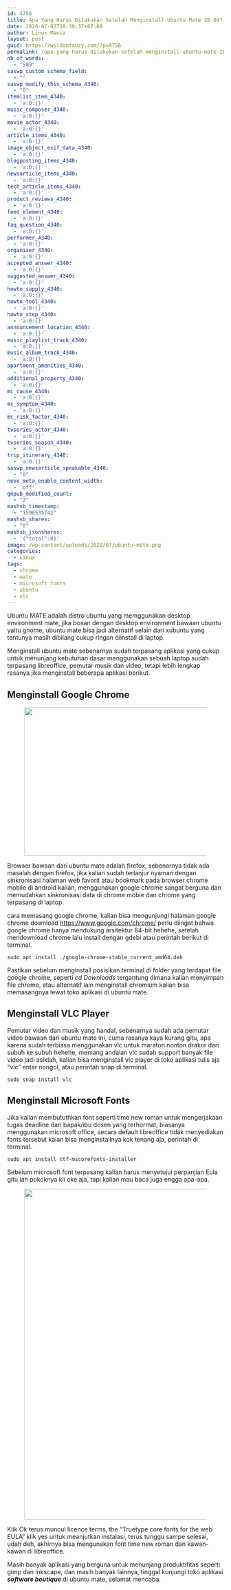 ```yaml
---
id: 4756
title: Apa Yang Harus Dilakukan Setelah Menginstall Ubuntu Mate 20.04?
date: 2020-07-02T18:30:37+07:00
author: Linux Mania
layout: post
guid: https://wildanfauzy.com/?p=4756
permalink: /apa-yang-harus-dilakukan-setelah-menginstall-ubuntu-mate-20-04/
nb_of_words:
  - "509"
saswp_custom_schema_field:
  - ""
saswp_modify_this_schema_4340:
  - "0"
itemlist_item_4340:
  - 'a:0:{}'
music_composer_4340:
  - 'a:0:{}'
movie_actor_4340:
  - 'a:0:{}'
article_items_4340:
  - 'a:0:{}'
image_object_exif_data_4340:
  - 'a:0:{}'
blogposting_items_4340:
  - 'a:0:{}'
newsarticle_items_4340:
  - 'a:0:{}'
tech_article_items_4340:
  - 'a:0:{}'
product_reviews_4340:
  - 'a:0:{}'
feed_element_4340:
  - 'a:0:{}'
faq_question_4340:
  - 'a:0:{}'
performer_4340:
  - 'a:0:{}'
organizer_4340:
  - 'a:0:{}'
accepted_answer_4340:
  - 'a:0:{}'
suggested_answer_4340:
  - 'a:0:{}'
howto_supply_4340:
  - 'a:0:{}'
howto_tool_4340:
  - 'a:0:{}'
howto_step_4340:
  - 'a:0:{}'
announcement_location_4340:
  - 'a:0:{}'
music_playlist_track_4340:
  - 'a:0:{}'
music_album_track_4340:
  - 'a:0:{}'
apartment_amenities_4340:
  - 'a:0:{}'
additional_property_4340:
  - 'a:0:{}'
mc_cause_4340:
  - 'a:0:{}'
mc_symptom_4340:
  - 'a:0:{}'
mc_risk_factor_4340:
  - 'a:0:{}'
tvseries_actor_4340:
  - 'a:0:{}'
tvseries_season_4340:
  - 'a:0:{}'
trip_itinerary_4340:
  - 'a:0:{}'
saswp_newsarticle_speakable_4340:
  - "0"
neve_meta_enable_content_width:
  - 'off'
gnpub_modified_count:
  - "2"
mashsb_timestamp:
  - "1596535742"
mashsb_shares:
  - "0"
mashsb_jsonshares:
  - '{"total":0}'
image: /wp-content/uploads/2020/07/ubuntu-mate.png
categories:
  - Linux
tags:
  - chrome
  - mate
  - microsoft fonts
  - ubuntu
  - vlc
---
```

Ubuntu MATE adalah distro ubuntu yang memggunakan desktop environment mate, jika bosan dengan desktop environment bawaan ubuntu yaitu gnome, ubuntu mate bisa jadi alternatif selain dari xubuntu yang tentunya masih dibilang cukup ringan diinstall di laptop.

Menginstall ubuntu mate sebenarnya sudah terpasang aplikasi yang cukup untuk menunjang kebutuhan dasar menggunakan sebuah laptop sudah terpasang libreoffice, pemutar musik dan video, tetapi lebih lengkap rasanya jika menginstall beberapa aplikasi berikut.

## Menginstall Google Chrome

<div class="wp-block-image">
  <figure class="aligncenter size-large"><img loading="lazy" width="642" height="345" src="https://wildanfauzy.com/wp-content/uploads/2020/07/google-chrome.jpg" alt="" class="wp-image-4759" /></figure>
</div>

Browser bawaan dari ubuntu mate adalah firefox, sebenarnya tidak ada masalah dengan firefox, jika kalian sudah terlanjur nyaman dengan sinkronisasi halaman web favorit atau bookmark pada browser chrome mobile di android kalian, menggunakan google chrome sangat berguna dan memudahkan sinkronisasi data di chrome mobie dan chrome yang terpasang di laptop.

cara memasang google chrome, kalian bisa mengunjungi halaman google chrome download <https://www.google.com/chrome/> perlu diingat bahwa google chrome hanya mendukung arsitektur 64-bit hehehe, setelah mendownload chrome lalu install dengan gdebi atau perintah berikut di terminal.

<pre class="wp-block-code"><code>sudo apt install ./google-chrome-stable_current_amd64.deb</code></pre>

Pastikan sebelum menginstall posisikan terminal di folder yang terdapat file google chrome, seperti _cd Downloads_ tergantung dimana kalian menyimpan file chrome, atau alternatif lain menginstall chromium kalian bisa memasangnya lewat toko aplikasi di ubuntu mate.

## Menginstall VLC Player

Pemutar video dan musik yang handal, sebenarnya sudah ada pemutar video bawaan dari ubuntu mate ini, cuma rasanya kaya kurang gitu, apa karena sudah terbiasa menggunakan vlc untuk maraton nonton drakor dari subuh ke subuh hehehe, memang andalan vlc sudah support banyak file video jadi asiklah, kalian bisa menginstall vlc player di toko aplikasi tulis aja &#8220;vlc&#8221; entar nongol, atau perintah snap di terminal.

<pre class="wp-block-code"><code>sudo snap install vlc</code></pre>

## Menginstall Microsoft Fonts

Jika kalian membututhkan font seperti time new roman untuk mengerjakaan tugas deadline dari bapak/ibu dosen yang terhormat, biasanya menggunakan microsoft office, secara default libreoffice tidak menyediakan fonts tersebut kaian bisa menginstallnya kok tenang aja, perintah di terminal.

<pre class="wp-block-code"><code>sudo apt install ttf-mscorefonts-installer</code></pre>

Sebelum microsoft font terpasang kalian harus menyetujui perpanjian Eula gitu lah pokoknya kli oke aja, tapi kalian mau baca juga engga apa-apa.<figure class="wp-block-image size-large">

<img loading="lazy" width="1366" height="768" src="https://wildanfauzy.com/wp-content/uploads/2020/07/font-microft.png" alt="" class="wp-image-4765" /> </figure> 

Klik Ok terus muncul licence terms, the &#8220;Truetype core fonts for the web EULA&#8221; klik yes untuk meanjutkan instalasi, terus tunggu sampe selesai, udah deh, akhirnya bisa mengunakan font time new roman dan kawan-kawan di libreoffice.

Masih banyak aplikasi yang berguna untuk menunjang produktifitas seperti gimp dan inkscape, dan masih banyak lainnya, tinggal kunjungi toko aplikasi _**software boutique**_ di ubuntu mate, selamat mencoba.